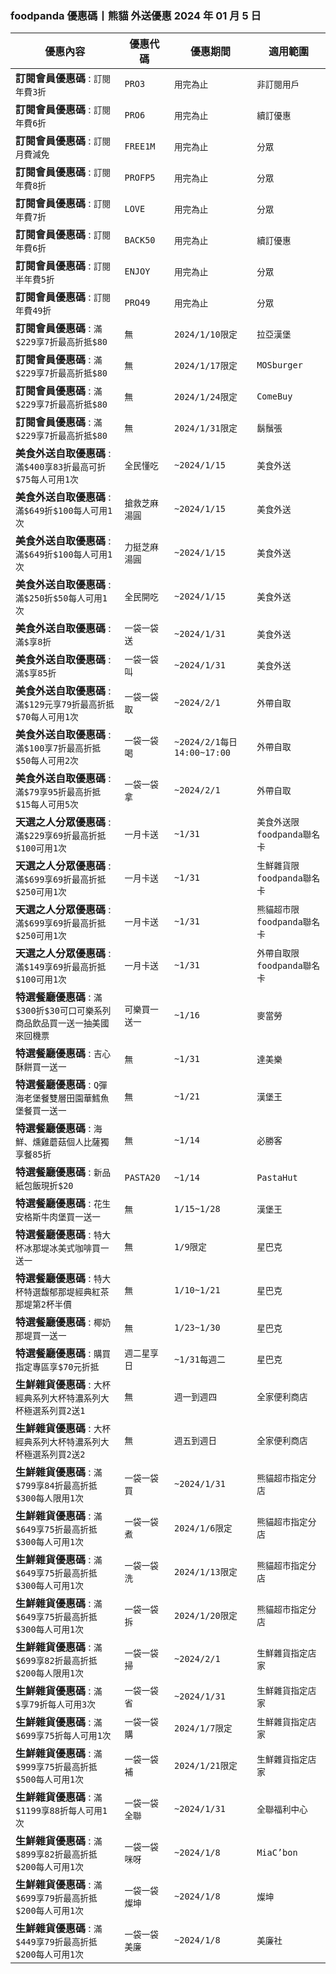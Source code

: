 
### foodpanda 優惠碼丨熊貓 外送優惠 2024 年 01 月 5 日 
| 優惠內容 | 優惠代碼 | 優惠期間 | 適用範圍 |
| --- | --- | --- | --- |
|**訂閱會員優惠碼** : ```訂閱年費3折```|```PRO3```|```用完為止```|```非訂閱用戶```|
|**訂閱會員優惠碼** : ```訂閱年費6折```|```PRO6```|```用完為止```|```續訂優惠```|
|**訂閱會員優惠碼** : ```訂閱月費減免```|```FREE1M```|```用完為止```|```分眾```|
|**訂閱會員優惠碼** : ```訂閱年費8折```|```PROFP5```|```用完為止```|```分眾```|
|**訂閱會員優惠碼** : ```訂閱年費7折```|```LOVE```|```用完為止```|```分眾```|
|**訂閱會員優惠碼** : ```訂閱年費6折```|```BACK50```|```用完為止```|```續訂優惠```|
|**訂閱會員優惠碼** : ```訂閱半年費5折```|```ENJOY```|```用完為止```|```分眾```|
|**訂閱會員優惠碼** : ```訂閱年費49折```|```PRO49```|```用完為止```|```分眾```|
|**訂閱會員優惠碼** : ```滿$229享7折最高折抵$80```|```無```|```2024/1/10限定```|```拉亞漢堡```|
|**訂閱會員優惠碼** : ```滿$229享7折最高折抵$80```|```無```|```2024/1/17限定```|```MOSburger```|
|**訂閱會員優惠碼** : ```滿$229享7折最高折抵$80```|```無```|```2024/1/24限定```|```ComeBuy```|
|**訂閱會員優惠碼** : ```滿$229享7折最高折抵$80```|```無```|```2024/1/31限定```|```鬍鬚張```|
|**美食外送自取優惠碼** : ```滿$400享83折最高可折$75每人可用1次```|```全民懂吃```|```~2024/1/15```|```美食外送```|
|**美食外送自取優惠碼** : ```滿$649折$100每人可用1次```|```搶救芝麻湯圓```|```~2024/1/15```|```美食外送```|
|**美食外送自取優惠碼** : ```滿$649折$100每人可用1次```|```力挺芝麻湯圓```|```~2024/1/15```|```美食外送```|
|**美食外送自取優惠碼** : ```滿$250折$50每人可用1次```|```全民開吃```|```~2024/1/15```|```美食外送```|
|**美食外送自取優惠碼** : ```滿$享8折```|```一袋一袋送```|```~2024/1/31```|```美食外送```|
|**美食外送自取優惠碼** : ```滿$享85折```|```一袋一袋叫```|```~2024/1/31```|```美食外送```|
|**美食外送自取優惠碼** : ```滿$129元享79折最高折抵$70每人可用1次```|```一袋一袋取```|```~2024/2/1```|```外帶自取```|
|**美食外送自取優惠碼** : ```滿$100享7折最高折抵$50每人可用2次```|```一袋一袋喝```|```~2024/2/1每日14:00~17:00```|```外帶自取```|
|**美食外送自取優惠碼** : ```滿$79享95折最高折抵$15每人可用5次```|```一袋一袋拿```|```~2024/2/1```|```外帶自取```|
|**天選之人分眾優惠碼** : ```滿$229享69折最高折抵$100可用1次```|```一月卡送```|```~1/31```|```美食外送限foodpanda聯名卡```|
|**天選之人分眾優惠碼** : ```滿$699享69折最高折抵$250可用1次```|```一月卡送```|```~1/31```|```生鮮雜貨限foodpanda聯名卡```|
|**天選之人分眾優惠碼** : ```滿$699享69折最高折抵$250可用1次```|```一月卡送```|```~1/31```|```熊貓超市限foodpanda聯名卡```|
|**天選之人分眾優惠碼** : ```滿$149享69折最高折抵$100可用1次```|```一月卡送```|```~1/31```|```外帶自取限foodpanda聯名卡```|
|**特選餐廳優惠碼** : ```滿$300折$30可口可樂系列商品飲品買一送一抽美國來回機票```|```可樂買一送一```|```~1/16```|```麥當勞```|
|**特選餐廳優惠碼** : ```吉心酥餅買一送一```|```無```|```~1/31```|```達美樂```|
|**特選餐廳優惠碼** : ```Q彈海老堡餐雙層田園華鱈魚堡餐買一送一```|```無```|```~1/21```|```漢堡王```|
|**特選餐廳優惠碼** : ```海鮮、燻雞蘑菇個人比薩獨享餐85折```|```無```|```~1/14```|```必勝客```|
|**特選餐廳優惠碼** : ```新品紙包飯現折$20```|```PASTA20```|```~1/14```|```PastaHut```|
|**特選餐廳優惠碼** : ```花生安格斯牛肉堡買一送一```|```無```|```1/15~1/28```|```漢堡王```|
|**特選餐廳優惠碼** : ```特大杯冰那堤冰美式咖啡買一送一```|```無```|```1/9限定```|```星巴克```|
|**特選餐廳優惠碼** : ```特大杯特選馥郁那堤經典紅茶那堤第2杯半價```|```無```|```1/10~1/21```|```星巴克```|
|**特選餐廳優惠碼** : ```椰奶那堤買一送一```|```無```|```1/23~1/30```|```星巴克```|
|**特選餐廳優惠碼** : ```購買指定專區享$70元折抵```|```週二星享日```|```~1/31每週二```|```星巴克```|
|**生鮮雜貨優惠碼** : ```大杯經典系列大杯特濃系列大杯極選系列買2送1```|```無```|```週一到週四```|```全家便利商店```|
|**生鮮雜貨優惠碼** : ```大杯經典系列大杯特濃系列大杯極選系列買2送2```|```無```|```週五到週日```|```全家便利商店```|
|**生鮮雜貨優惠碼** : ```滿$799享84折最高折抵$300每人限用1次```|```一袋一袋買```|```~2024/1/31```|```熊貓超市指定分店```|
|**生鮮雜貨優惠碼** : ```滿$649享75折最高折抵$300每人可用1次```|```一袋一袋煮```|```2024/1/6限定```|```熊貓超市指定分店```|
|**生鮮雜貨優惠碼** : ```滿$649享75折最高折抵$300每人可用1次```|```一袋一袋洗```|```2024/1/13限定```|```熊貓超市指定分店```|
|**生鮮雜貨優惠碼** : ```滿$649享75折最高折抵$300每人可用1次```|```一袋一袋拆```|```2024/1/20限定```|```熊貓超市指定分店```|
|**生鮮雜貨優惠碼** : ```滿$699享82折最高折抵$200每人限用1次```|```一袋一袋掃```|```~2024/2/1```|```生鮮雜貨指定店家```|
|**生鮮雜貨優惠碼** : ```滿$享79折每人可用3次```|```一袋一袋省```|```~2024/1/31```|```生鮮雜貨指定店家```|
|**生鮮雜貨優惠碼** : ```滿$699享75折每人可用1次```|```一袋一袋購```|```2024/1/7限定```|```生鮮雜貨指定店家```|
|**生鮮雜貨優惠碼** : ```滿$999享75折最高折抵$500每人可用1次```|```一袋一袋補```|```2024/1/21限定```|```生鮮雜貨指定店家```|
|**生鮮雜貨優惠碼** : ```滿$1199享88折每人可用1次```|```一袋一袋全聯```|```~2024/1/31```|```全聯福利中心```|
|**生鮮雜貨優惠碼** : ```滿$899享82折最高折抵$200每人可用1次```|```一袋一袋咪呀```|```~2024/1/8```|```MiaC’bon```|
|**生鮮雜貨優惠碼** : ```滿$699享79折最高折抵$200每人可用1次```|```一袋一袋燦坤```|```~2024/1/8```|```燦坤```|
|**生鮮雜貨優惠碼** : ```滿$449享79折最高折抵$200每人可用1次```|```一袋一袋美廉```|```~2024/1/8```|```美廉社```|
